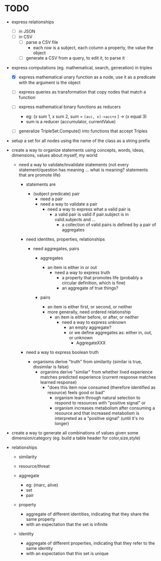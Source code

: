 # TODO

- express relationships
    - [ ] in JSON
    - [ ] in CSV
        - [ ] parse a CSV file
            - each row is a subject, each column a property, the value the object
        - [ ] generate a CSV from a query, to edit it, to parse it

- express computations (eg. mathematical, search, generation) in triples
    - [x] express mathematical unary function as a node, use it as a predicate with the argument is the object
    - [ ] express queries as transformation that copy nodes that match a function
    - [ ] express mathematical binary functions as reducers
        - eg: (x sum 1, x sum 2, sum = `(acc, x)->acc+x` ) -> (x equal 3)
        - sum is a reducer (accumulator, currentValue)


    - [ ] generalize TripleSet.Compute() into functions that accept Triples


- setup a set for all nodes using the name of the class as a string prefix

- create a way to organize statements using concepts, words, ideas, dimensions, values about myself, my world

    - need a way to validate/invalidate statements (not every statement/question has meaning ... what is meaning?  statements that are promote life)
        - statements are
            - (subject predicate) pair
                - need a pair
                - need a way to validate a pair
                    - need a way to express what a valid pair is
                        - a valid pair is valid if pair.subject is in valid.subjects and ...
                            - a collection of valid pairs is defined by a pair of aggregates
        - need identites, properties, relationships
            - need aggregates, pairs
                - aggregates
                    - an item is either in or out
                        - need a way to express truth
                            - a property that promotes life (probably a circular definition, which is fine)
                            - an aggregate of true things?

                - pairs
                    - an item is either first, or second, or neither
                    - more generally, need ordered relationship
                        - an item is either before, or after, or neither
                            - need a way to express unknown
                                - an empty aggregate?
                                - or we define aggregates as: either in, out, or unknown
                                    - AggregateXXX

        - need a way to express boolean truth
            - organisms derive "truth" from similarity (similar is true, dissimilar is false)
                - organims derive "similar" from whether lived experience matches predicted experience (current response matches learned response)
                    - "does this item now consumed (therefore identified as resource) feels good or bad"
                        - organism learn through natural selection to respond to resources with "positive signal"
                        or
                        - organism increases metabolism after consuming a resource and that increased metabolism is interpreted as a "positive signal" (until it's no longer)


- create a way to generate all combinations of values given some dimension/category (eg. build a table header for color,size,style)


- relationships
    - similarity

    - resource/threat

    - aggregate
        - eg: (marc, alive)
        - set
        - pair

    - property
        - aggregate of different identities, indicating that they share the same property
		- with an expectation that the set is infinite

    - identity
        - aggregate of different properties, indicating that they refer to the same identity
        - with an expectation that this set is unique

